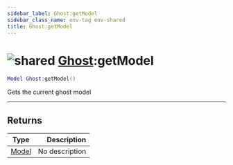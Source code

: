 ```yaml
---
sidebar_label: Ghost:getModel
sidebar_class_name: env-tag env-shared
title: Ghost:getModel
---
```


# <img src='/img/wiki/shared.png' alt='shared' classname='env-tag' /> [Ghost](../ghost/README.md):getModel

```lua
Model Ghost:getModel()
```

Gets the current ghost model<br/>

-----------------
## Returns

| Type   | Description |
| ------ | ----------: |
| [Model](../model/README.md) | No description |
